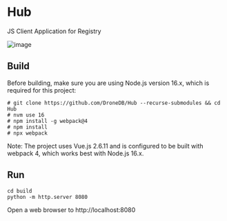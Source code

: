 # Hub
JS Client Application for Registry

![image](https://user-images.githubusercontent.com/1951843/101946775-6be59d80-3bbd-11eb-8895-df5a29e47e3f.png)

## Build

Before building, make sure you are using Node.js version 16.x, which is required for this project:

```
# git clone https://github.com/DroneDB/Hub --recurse-submodules && cd Hub
# nvm use 16
# npm install -g webpack@4
# npm install
# npx webpack
```

Note: The project uses Vue.js 2.6.11 and is configured to be built with webpack 4, which works best with Node.js 16.x.

## Run

```
cd build
python -m http.server 8080
```

Open a web browser to http://localhost:8080
